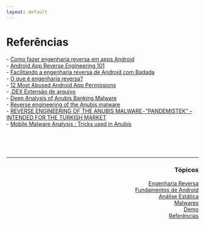 ```yaml
---
layout: default
---
```


<h1>Referências</h1>
- <a href="https://www.luiztools.com.br/post/como-fazer-engenharia-reversa-em-apps-android/#1">Como fazer engenharia reversa em apps Android</a><br>
- <a href="https://www.ragingrock.com/AndroidAppRE/app_fundamentals.html">Android App Reverse Engineering 101</a><br>
- <a href="https://www.sidi.org.br/facilitando-a-engenharia-reversa-de-android-com-badada/">Facilitando a engenharia reversa de Android com Badada</a><br>
- <a href="https://www.tecmundo.com.br/pirataria/2808-o-que-e-engenharia-reversa-.htm">O que é engenharia reversa?</a><br>
- <a href="https://www.trendmicro.com/vinfo/pl/security/news/mobile-safety/12-Most-Abused-Android-App-Permissions">12 Most Abused Android App Permissions</a><br>
- <a href="https://www.reviversoft.com/pt/file-extensions/dex">.DEX Extensão de arquivo</a><br>
- <a href="https://n1ght-w0lf.github.io/malware%20analysis/anubis-banking-malware/">Deep Analysis of Anubis Banking Malware</a><br>
- <a href="https://orangecyberdefense.com/uk/blog/uncategorized/reverse-engineering-of-the-anubis-malware/">Reverse engineering of the Anubis malware</a><br>
- <a href="https://androidreverse.wordpress.com/2020/06/30/reverse-engineering-of-the-anubis-malware%E2%80%8A-%E2%80%8Apandemistek-intended-for-the-turkish-market/">REVERSE ENGINEERING OF THE ANUBIS MALWARE - ”PANDEMISTEK” – INTENDED FOR THE TURKISH MARKET</a><br>
- <a href="https://eybisi.run/Mobile-Malware-Analysis-Tricks-used-in-Anubis/">Mobile Malware Analysis : Tricks used in Anubis</a><br>
<a href=""></a><br>

    
<br><br>
<hr />
<h3 align="right">Tópicos</h3>
<ul align="right">
<a href="https://darknenblack.github.io/RevEng-Android/">Engenharia Reversa</a><br>
<a href="https://darknenblack.github.io/RevEng-Android/fundamentos.html">Fundamentos de Android</a><br>
<a href="https://darknenblack.github.io/RevEng-Android/estatica.html">Análise Estática</a><br>
<a href="https://darknenblack.github.io/RevEng-Android/malware.html">Malwares</a><br>
<a href="https://darknenblack.github.io/RevEng-Android/demo.html">Demo</a><br>
<a href="https://darknenblack.github.io/RevEng-Android/ref.html">Referências</a><br>
</ul>
</body>

